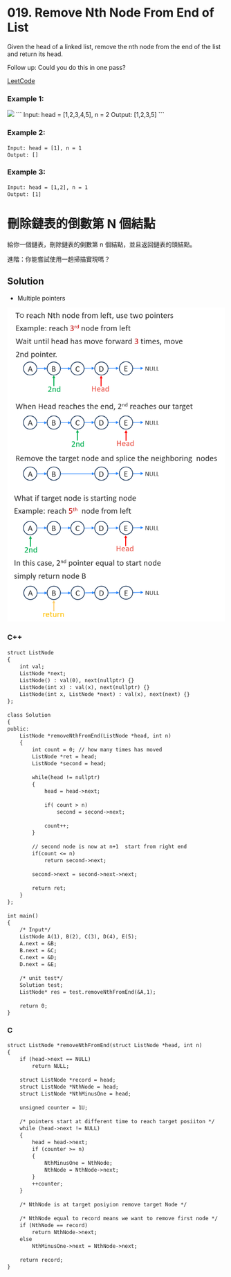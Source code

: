 # 019. Remove Nth Node From End of List
Given the head of a linked list, remove the nth node from the end of the list and return its head.

Follow up: Could you do this in one pass?

[LeetCode](https://leetcode.com/problems/remove-nth-node-from-end-of-list/)  

### Example 1:
<img src="img/019_q.png" width = "550"/>
```
Input: head = [1,2,3,4,5], n = 2
Output: [1,2,3,5]
```

### Example 2:
```
Input: head = [1], n = 1
Output: []
```

### Example 3:
```
Input: head = [1,2], n = 1
Output: [1]
```

#  刪除鏈表的倒數第 N 個結點
給你一個鏈表，刪除鏈表的倒數第 n 個結點，並且返回鏈表的頭結點。

進階：你能嘗試使用一趟掃描實現嗎？  

## Solution
* Multiple pointers

<img src="img/019.png" width = "700"/>

### C++
```
struct ListNode
{
    int val;
    ListNode *next;
    ListNode() : val(0), next(nullptr) {}
    ListNode(int x) : val(x), next(nullptr) {}
    ListNode(int x, ListNode *next) : val(x), next(next) {}
};

class Solution
{
public:
    ListNode *removeNthFromEnd(ListNode *head, int n)
    {
        int count = 0; // how many times has moved
        ListNode *ret = head;
        ListNode *second = head;

        while(head != nullptr)
        {
            head = head->next;

            if( count > n)     
                second = second->next;
            
            count++;
        }

        // second node is now at n+1  start from right end
        if(count <= n)
            return second->next;

        second->next = second->next->next;        

        return ret;
    }
};

int main()
{
    /* Input*/
    ListNode A(1), B(2), C(3), D(4), E(5);
    A.next = &B;
    B.next = &C;
    C.next = &D;
    D.next = &E;
    
    /* unit test*/
    Solution test;
    ListNode* res = test.removeNthFromEnd(&A,1);

    return 0;
}
```

### C

```
struct ListNode *removeNthFromEnd(struct ListNode *head, int n)
{
    if (head->next == NULL)
        return NULL;

    struct ListNode *record = head;
    struct ListNode *NthNode = head;
    struct ListNode *NthMinusOne = head;

    unsigned counter = 1U;

    /* pointers start at different time to reach target posiiton */
    while (head->next != NULL)
    {
        head = head->next;
        if (counter >= n)
        {
            NthMinusOne = NthNode;
            NthNode = NthNode->next;
        }
        ++counter;
    }

    /* NthNode is at target posiyion remove target Node */

    /* NthNode equal to record means we want to remove first node */
    if (NthNode == record)
        return NthNode->next;
    else
        NthMinusOne->next = NthNode->next;

    return record;
}
```
